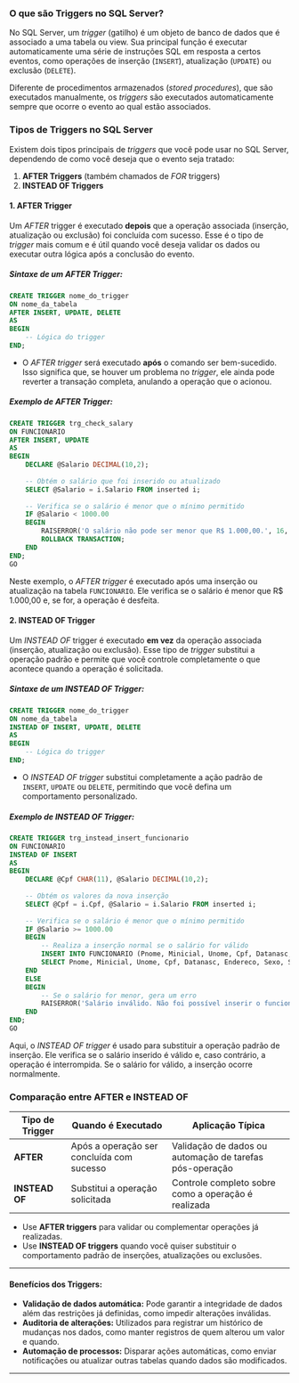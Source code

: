### O que são Triggers no SQL Server?

No SQL Server, um *trigger* (gatilho) é um objeto de banco de dados que é associado a uma tabela ou view. Sua principal função é executar automaticamente uma série de instruções SQL em resposta a certos eventos, como operações de inserção (`INSERT`), atualização (`UPDATE`) ou exclusão (`DELETE`).

Diferente de procedimentos armazenados (*stored procedures*), que são executados manualmente, os *triggers* são executados automaticamente sempre que ocorre o evento ao qual estão associados.

### Tipos de Triggers no SQL Server

Existem dois tipos principais de *triggers* que você pode usar no SQL Server, dependendo de como você deseja que o evento seja tratado:

1. **AFTER Triggers** (também chamados de *FOR* triggers)
2. **INSTEAD OF Triggers**

#### 1. AFTER Trigger

Um *AFTER* trigger é executado **depois** que a operação associada (inserção, atualização ou exclusão) foi concluída com sucesso. Esse é o tipo de *trigger* mais comum e é útil quando você deseja validar os dados ou executar outra lógica após a conclusão do evento.

##### Sintaxe de um AFTER Trigger:
```sql
CREATE TRIGGER nome_do_trigger
ON nome_da_tabela
AFTER INSERT, UPDATE, DELETE
AS
BEGIN
    -- Lógica do trigger
END;
```

- O *AFTER trigger* será executado **após** o comando ser bem-sucedido. Isso significa que, se houver um problema no *trigger*, ele ainda pode reverter a transação completa, anulando a operação que o acionou.

##### Exemplo de AFTER Trigger:

```sql
CREATE TRIGGER trg_check_salary
ON FUNCIONARIO
AFTER INSERT, UPDATE
AS
BEGIN
    DECLARE @Salario DECIMAL(10,2);
    
    -- Obtém o salário que foi inserido ou atualizado
    SELECT @Salario = i.Salario FROM inserted i;
    
    -- Verifica se o salário é menor que o mínimo permitido
    IF @Salario < 1000.00
    BEGIN
        RAISERROR('O salário não pode ser menor que R$ 1.000,00.', 16, 1);
        ROLLBACK TRANSACTION;
    END
END;
GO
```

Neste exemplo, o *AFTER trigger* é executado após uma inserção ou atualização na tabela `FUNCIONARIO`. Ele verifica se o salário é menor que R$ 1.000,00 e, se for, a operação é desfeita.

#### 2. INSTEAD OF Trigger

Um *INSTEAD OF* trigger é executado **em vez** da operação associada (inserção, atualização ou exclusão). Esse tipo de *trigger* substitui a operação padrão e permite que você controle completamente o que acontece quando a operação é solicitada.

##### Sintaxe de um INSTEAD OF Trigger:
```sql
CREATE TRIGGER nome_do_trigger
ON nome_da_tabela
INSTEAD OF INSERT, UPDATE, DELETE
AS
BEGIN
    -- Lógica do trigger
END;
```

- O *INSTEAD OF trigger* substitui completamente a ação padrão de `INSERT`, `UPDATE` ou `DELETE`, permitindo que você defina um comportamento personalizado.

##### Exemplo de INSTEAD OF Trigger:

```sql
CREATE TRIGGER trg_instead_insert_funcionario
ON FUNCIONARIO
INSTEAD OF INSERT
AS
BEGIN
    DECLARE @Cpf CHAR(11), @Salario DECIMAL(10,2);
    
    -- Obtém os valores da nova inserção
    SELECT @Cpf = i.Cpf, @Salario = i.Salario FROM inserted i;
    
    -- Verifica se o salário é menor que o mínimo permitido
    IF @Salario >= 1000.00
    BEGIN
        -- Realiza a inserção normal se o salário for válido
        INSERT INTO FUNCIONARIO (Pnome, Minicial, Unome, Cpf, Datanasc, Endereco, Sexo, Salario, Cpf_supervisor, Dnr)
        SELECT Pnome, Minicial, Unome, Cpf, Datanasc, Endereco, Sexo, Salario, Cpf_supervisor, Dnr FROM inserted;
    END
    ELSE
    BEGIN
        -- Se o salário for menor, gera um erro
        RAISERROR('Salário inválido. Não foi possível inserir o funcionário.', 16, 1);
    END
END;
GO
```

Aqui, o *INSTEAD OF trigger* é usado para substituir a operação padrão de inserção. Ele verifica se o salário inserido é válido e, caso contrário, a operação é interrompida. Se o salário for válido, a inserção ocorre normalmente.

### Comparação entre AFTER e INSTEAD OF

| Tipo de Trigger | Quando é Executado                                      | Aplicação Típica                       |
|-----------------|---------------------------------------------------------|----------------------------------------|
| **AFTER**       | Após a operação ser concluída com sucesso                | Validação de dados ou automação de tarefas pós-operação |
| **INSTEAD OF**  | Substitui a operação solicitada                          | Controle completo sobre como a operação é realizada       |

- Use **AFTER triggers** para validar ou complementar operações já realizadas.
- Use **INSTEAD OF triggers** quando você quiser substituir o comportamento padrão de inserções, atualizações ou exclusões.

---

  #### Benefícios dos Triggers:
- **Validação de dados automática:** Pode garantir a integridade de dados além das restrições já definidas, como impedir alterações inválidas.
- **Auditoria de alterações:** Utilizados para registrar um histórico de mudanças nos dados, como manter registros de quem alterou um valor e quando.
- **Automação de processos:** Disparar ações automáticas, como enviar notificações ou atualizar outras tabelas quando dados são modificados.

---



